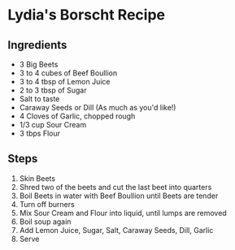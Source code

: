 # Lydia's Borscht Recipe

## Ingredients
- 3 Big Beets
- 3 to 4 cubes of Beef Boullion
- 3 to 4 tbsp of Lemon Juice
- 2 to 3 tbsp of Sugar
- Salt to taste
- Caraway Seeds or Dill (As much as you'd like!)
- 4 Cloves of Garlic, chopped rough
- 1/3 cup Sour Cream
- 3 tbps Flour

## Steps
1. Skin Beets
2. Shred two of the beets and cut the last beet into quarters
3. Boil Beets in water with Beef Boullion until Beets are tender
4. Turn off burners
5. Mix Sour Cream and Flour into liquid, until lumps are removed
6. Boil soup again
7. Add Lemon Juice, Sugar, Salt, Caraway Seeds, Dill, Garlic
8. Serve
